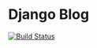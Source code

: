 # Django Blog

[![Build Status](https://travis-ci.org/mattyturn95/django-blog-django.svg?branch=master)](https://travis-ci.org/mattyturn95/django-blog-django)